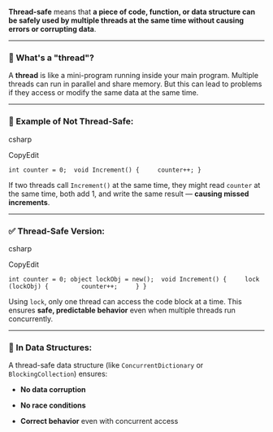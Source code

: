 **Thread-safe** means that **a piece of code, function, or data structure can be safely used by multiple threads at the same time without causing errors or corrupting data**.

---

### 🧵 What's a "thread"?

A **thread** is like a mini-program running inside your main program. Multiple threads can run in parallel and share memory. But this can lead to problems if they access or modify the same data at the same time.

---

### 🧨 Example of Not Thread-Safe:

csharp

CopyEdit

`int counter = 0;  void Increment() {     counter++; }`

If two threads call `Increment()` at the same time, they might read `counter` at the same time, both add 1, and write the same result — **causing missed increments**.

---

### ✅ Thread-Safe Version:

csharp

CopyEdit

`int counter = 0; object lockObj = new();  void Increment() {     lock (lockObj) {         counter++;     } }`

Using `lock`, only one thread can access the code block at a time. This ensures **safe, predictable behavior** even when multiple threads run concurrently.

---

### 🧠 In Data Structures:

A thread-safe data structure (like `ConcurrentDictionary` or `BlockingCollection`) ensures:

- **No data corruption**
    
- **No race conditions**
    
- **Correct behavior** even with concurrent access